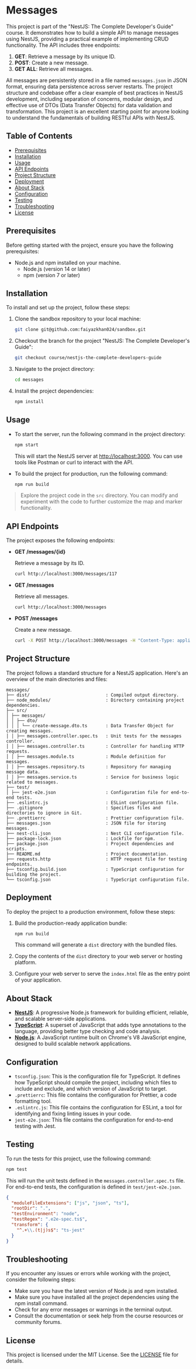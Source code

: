 # Messages

This project is part of the "NestJS: The Complete Developer's Guide" course. It demonstrates how to build a simple API to manage messages using NestJS, providing a practical example of implementing CRUD functionality. The API includes three endpoints:

1. **GET**: Retrieve a message by its unique ID.
2. **POST**: Create a new message.
3. **GET ALL**: Retrieve all messages.

All messages are persistently stored in a file named `messages.json` in JSON format, ensuring data persistence across server restarts. The project structure and codebase offer a clear example of best practices in NestJS development, including separation of concerns, modular design, and effective use of DTOs (Data Transfer Objects) for data validation and transformation. This project is an excellent starting point for anyone looking to understand the fundamentals of building RESTful APIs with NestJS.

## Table of Contents

- [Prerequisites](#prerequisites)
- [Installation](#installation)
- [Usage](#usage)
- [API Endpoints](#api-endpoints)
- [Project Structure](#project-structure)
- [Deployment](#deployment)
- [About Stack](#about-stack)
- [Configuration](#configuration)
- [Testing](#testing)
- [Troubleshooting](#troubleshooting)
- [License](#license)

## Prerequisites

Before getting started with the project, ensure you have the following prerequisites:

- Node.js and npm installed on your machine.
  - Node.js (version 14 or later)
  - npm (version 7 or later)

## Installation

To install and set up the project, follow these steps:

1. Clone the sandbox repository to your local machine:

   ```bash
   git clone git@github.com:faiyazkhan024/sandbox.git
   ```

2. Checkout the branch for the project "NestJS: The Complete Developer's Guide":

   ```bash
   git checkout course/nestjs-the-complete-developers-guide
   ```

3. Navigate to the project directory:

   ```bash
   cd messages
   ```

4. Install the project dependencies:

   ```bash
   npm install
   ```

## Usage

- To start the server, run the following command in the project directory:

  ```bash
  npm start
  ```

  This will start the NestJS server at <http://localhost:3000>. You can use tools like Postman or curl to interact with the API.

- To build the project for production, run the following command:

  ```bash
  npm run build
  ```

> Explore the project code in the `src` directory. You can modify and experiment with the code to further customize the map and marker functionality.

## API Endpoints

The project exposes the following endpoints:

- **GET /messages/{id}**

  Retrieve a message by its ID.

  ```bash
  curl http://localhost:3000/messages/117
  ```

- **GET /messages**

  Retrieve all messages.

  ```bash
  curl http://localhost:3000/messages
  ```

- **POST /messages**

  Create a new message.

  ```bash
  curl -X POST http://localhost:3000/messages -H "Content-Type: application/json" -d '{"content": "Hello World"}'
  ```

## Project Structure

The project follows a standard structure for a NestJS application. Here's an overview of the main directories and files:

```plaintext
messages/
├── dist/                             : Compiled output directory.
├── node_modules/                     : Directory containing project dependencies.
├── src/
│ ├── messages/
│ │ ├── dto/
│ │ │ └── create-message.dto.ts       : Data Transfer Object for creating messages.
│ │ ├── messages.controller.spec.ts   : Unit tests for the messages controller.
│ │ ├── messages.controller.ts        : Controller for handling HTTP requests.
│ │ ├── messages.module.ts            : Module definition for messages.
│ │ ├── messages.repository.ts        : Repository for managing message data.
│ │ ├── messages.service.ts           : Service for business logic related to messages.
├── test/
│ ├── jest-e2e.json                   : Configuration file for end-to-end tests.
├── .eslintrc.js                      : ESLint configuration file.
├── .gitignore                        : Specifies files and directories to ignore in Git.
├── .prettierrc                       : Prettier configuration file.
├── messages.json                     : JSON file for storing messages.
├── nest-cli.json                     : Nest CLI configuration file.
├── package-lock.json                 : Lockfile for npm.
├── package.json                      : Project dependencies and scripts.
├── README.md                         : Project documentation.
├── requests.http                     : HTTP request file for testing endpoints.
├── tsconfig.build.json               : TypeScript configuration for building the project.
└── tsconfig.json                     : TypeScript configuration file.
```

## Deployment

To deploy the project to a production environment, follow these steps:

1. Build the production-ready application bundle:

   ```bash
   npm run build
   ```

   This command will generate a `dist` directory with the bundled files.

2. Copy the contents of the `dist` directory to your web server or hosting platform.

3. Configure your web server to serve the `index.html` file as the entry point of your application.

## About Stack

- **[NestJS](https://nestjs.com/)**: A progressive Node.js framework for building efficient, reliable, and scalable server-side applications.
- **[TypeScript](https://www.typescriptlang.org/)**: A superset of JavaScript that adds type annotations to the language, providing better type checking and code analysis.
- **[Node.js](https://nodejs.org/)**: A JavaScript runtime built on Chrome's V8 JavaScript engine, designed to build scalable network applications.

## Configuration

- `tsconfig.json`: This is the configuration file for TypeScript. It defines how TypeScript should compile the project, including which files to include and exclude, and which version of JavaScript to target.
- `.prettierrc`: This file contains the configuration for Prettier, a code formatting tool.
- `.eslintrc.js`: This file contains the configuration for ESLint, a tool for identifying and fixing linting issues in your code.
- `jest-e2e.json`: This file contains the configuration for end-to-end testing with Jest.

## Testing

To run the tests for this project, use the following command:

```bash
npm test
```

This will run the unit tests defined in the `messages.controller.spec.ts` file. For end-to-end tests, the configuration is defined in `test/jest-e2e.json`.

```json
{
  "moduleFileExtensions": ["js", "json", "ts"],
  "rootDir": ".",
  "testEnvironment": "node",
  "testRegex": ".e2e-spec.ts$",
  "transform": {
    "^.+\\.(t|j)s$": "ts-jest"
  }
}
```

## Troubleshooting

If you encounter any issues or errors while working with the project, consider the following steps:

- Make sure you have the latest version of Node.js and npm installed.
- Make sure you have installed all the project dependencies using the npm install command.
- Check for any error messages or warnings in the terminal output.
- Consult the documentation or seek help from the course resources or community forums.

## License

This project is licensed under the MIT License. See the [LICENSE](../../LICENSE) file for details.
